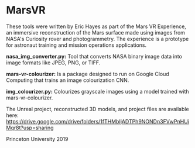 # MarsVR

These tools were written by Eric Hayes as part of the Mars VR Experience, an immersive reconstruction of the Mars surface made using images from NASA's Curiosity rover and photogrammetry.  The experience is a prototype for astronaut training and mission operations applications.


**nasa_img_converter.py:**
	Tool that converts NASA binary image data into image formats like JPEG, PNG, or TIFF.

**mars-vr-colourizer:**
	Is a package designed to run on Google Cloud Computing that trains an image colourization CNN.

**img_colourizer.py:**
	Colourizes grayscale images using a model trained with mars-vr-colourizer.


The Unreal project, reconstructed 3D models, and project files are available here:
https://drive.google.com/drive/folders/1fTHMbIjADTPh9NONDn3FVwPnHUiMqr8t?usp=sharing

Princeton University 2019
